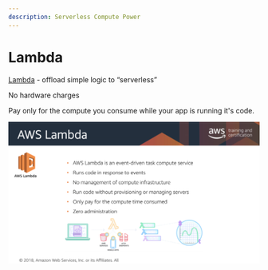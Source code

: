 ```yaml
---
description: Serverless Compute Power
---
```


# Lambda

[Lambda](https://aws.amazon.com/lambda/) - offload simple logic to “serverless”&#x20;

No hardware charges

Pay only for the compute you consume while your app is running it's code.

![AWS Lambda (aws.training)](<../.gitbook/assets/Screen Shot 2019-10-25 at 8.09.51 PM.png>)
